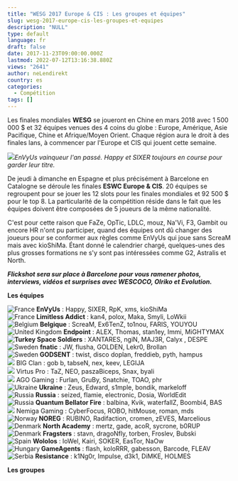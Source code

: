 ```yaml
---
title: "WESG 2017 Europe & CIS : Les groupes et équipes"
slug: wesg-2017-europe-cis-les-groupes-et-equipes
description: "NULL"
type: default
language: fr
draft: false
date: 2017-11-23T09:00:00.000Z
lastmod: 2022-07-12T13:16:38.880Z
views: "2641"
author: neLendirekt
country: es
categories:
  - Compétition
tags: []
---
```

Les finales mondiales **WESG** se joueront en Chine en mars 2018 avec 1 500 000 $ et 32 équipes venues des 4 coins du globe : Europe, Amérique, Asie Pacifique, Chine et Afrique/Moyen Orient. Chaque région aura le droit à des finales lans, à commencer par l'Europe et CIS qui jouent cette semaine.

![](/images/articles/5a13041e6efd8/images/ehbKUQImJpvOxdCpjhz80kg9NdMO2GQvH8Cw6oYk.jpeg)_EnVyUs vainqueur l'an passé. Happy et SIXER toujours en course pour garder leur titre._

De jeudi à dimanche en Espagne et plus précisément à Barcelone en Catalogne se déroule les finales **ESWC Europe & CIS**. 20 équipes se regroupent pour se jouer les 12 slots pour les finales mondiales et 92 500 $ pour le top 8\. La particularité de la compétition réside dans le fait que les équipes doivent être composées de 5 joueurs de la même nationalité. 

C'est pour cette raison que FaZe, OpTic, LDLC, mouz, Na'Vi, F3, Gambit ou encore HR n'ont pu participer, quand des équipes ont dû changer des joueurs pour se conformer aux règles comme EnVyUs qui joue sans ScreaM mais avec kioShiMa. Étant donné le calendrier chargé, quelques-unes des plus grosses formations ne s'y sont pas intéressées comme G2, Astralis et North.

_**Flickshot sera sur place à Barcelone pour vous ramener photos, interviews, vidéos et surprises avec WESCOCO, Olriko et Evolution.**_

**Les équipes**

![France](/images/countries/fr.svg)⁠ **EnVyUs** : Happy, SIXER, RpK, xms, kioShiMa  
![France](/images/countries/fr.svg)⁠ **Limitless Addict** : kan4, polox, Maka, Smyli, LoWkii  
![Belgium](/images/countries/be.svg)⁠ **Belgique** : ScreaM, Ex6TenZ, to1nou, FARIS, YOUYOU  
![United Kingdom](/images/countries/gb.svg)⁠ **Endpoint** : ALEX, Thomas, stan1ey, Immi, MiGHTYMAX  
**![Turkey](/images/countries/tr.svg)⁠ Space Soldiers** : XANTARES, ngiN, MAJ3R, Calyx⁠ , DESPE  
![Sweden](/images/countries/se.svg)⁠ **fnatic** : JW, flusha, GOLDEN, Lekr0, Brollan  
![Sweden](/images/countries/se.svg)**⁠ GODSENT** : twist, disco doplan, freddieb, pyth, hampus  
![](/images/countries/de.svg) BIG Clan : gob b, tabseN, nex, keev, LEGIJA⁠  
![](/images/countries/pl.svg) Virtus Pro : TaZ, NEO, paszaBiceps, Snax, byali⁠  
![](/images/countries/pl.svg) AGO Gaming : Furlan, GruBy, Snatchie, TOAO, phr⁠  
![Ukraine](/images/countries/ua.svg)⁠ **Ukraine** : Zeus, Edward, s1mple, bondik, markeloff  
![Russia](/images/countries/ru.svg)⁠ **Russia** : seized, flamie, electronic, Dosia, WorldEdit  
![Russia](/images/countries/ru.svg)⁠ **Quantum Bellator Fire** : balbina, Kvik, waterfallZ, Boombi4⁠, BAS  
![](/images/countries/by.svg) Nemiga Gaming : CyberFocus, ROBO, hitMouse, roman, mds⁠  
![Norway](/images/countries/no.svg)**⁠ NOREG** : RUBINO, Radifaction, cromen, zEVES, Marcelious  
![Denmark](/images/countries/dk.svg)⁠ **North Academy** : mertz, gade, acoR, sycrone, b0RUP  
![Denmark](/images/countries/dk.svg)⁠ **Fragsters** : stavn, dragoNfly, torben, Froslev, Bubski  
![Spain](/images/countries/es.svg)⁠ **Wololos** : loWel, Kairi, SOKER, EasTor, NaOw  
![Hungary](/images/countries/hu.svg)**⁠ GameAgents** : flash, koloRRR, gabesson, Barcode, FLEAV  
![Serbia](/images/countries/rs.svg)⁠ **Resistance** : k1Ng0r, Impulse, d3k1, DiMKE, HOLMES

**Les groupes**
